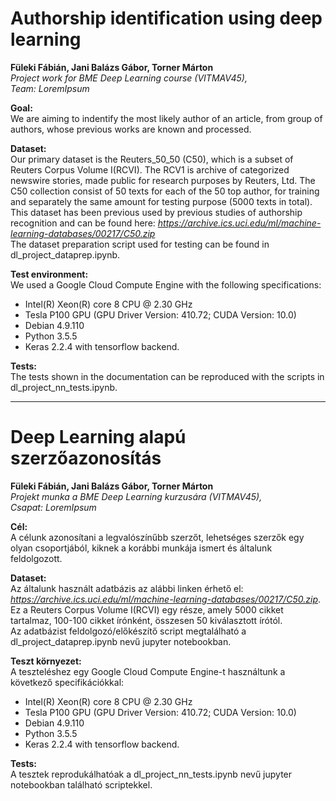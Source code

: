 # Authorship identification using deep learning
**Füleki Fábián,	Jani Balázs Gábor,	Torner Márton**  
*Project work for BME Deep Learning course (VITMAV45),  
Team: LoremIpsum*

**Goal:**  
We are aiming to indentify the most likely author of an article, from group of authors, whose previous works are known and processed.

**Dataset:**  
Our primary dataset is the Reuters_50_50 (C50), which is a subset of Reuters Corpus Volume I(RCVI). The RCV1 is archive of categorized newswire stories, made public for research purposes by Reuters, Ltd. The C50 collection consist of 50 texts for each of the 50 top author, for training and separately the same amount for testing purpose (5000 texts in total).  This dataset has been previous used by previous studies of authorship recognition and can be found here: *https://archive.ics.uci.edu/ml/machine-learning-databases/00217/C50.zip*   
The dataset preparation script used for testing can be found in dl_project_dataprep.ipynb.

**Test environment:**  
We used a Google Cloud Compute Engine with the following specifications:  
- Intel(R) Xeon(R) core 8 CPU @ 2.30 GHz  
- Tesla P100 GPU (GPU Driver Version: 410.72; CUDA Version: 10.0)
- Debian 4.9.110
- Python 3.5.5
- Keras 2.2.4 with tensorflow backend.

**Tests:**  
The tests shown in the documentation can be reproduced with the scripts in dl_project_nn_tests.ipynb.
<HR>
  
# Deep Learning alapú szerzőazonosítás
**Füleki Fábián,	Jani Balázs Gábor,	Torner Márton**  
*Projekt munka a BME Deep Learning kurzusára (VITMAV45),  
Csapat: LoremIpsum*

**Cél:**  
A célunk azonosítani a legvalószínűbb szerzőt, lehetséges szerzők egy olyan csoportjából, kiknek a korábbi munkája ismert és általunk feldolgozott.

**Dataset:**  
Az általunk használt adatbázis az alábbi linken érhető el: *https://archive.ics.uci.edu/ml/machine-learning-databases/00217/C50.zip*. Ez a Reuters Corpus Volume I(RCVI) egy része, amely 5000 cikket tartalmaz, 100-100 cikket írónként, összesen 50 kiválasztott írótól.  
Az adatbázist feldolgozó/előkészítő script megtalálható a dl_project_dataprep.ipynb nevű jupyter notebookban.

**Teszt környezet:**  
A teszteléshez egy Google Cloud Compute Engine-t használtunk a következő specifikációkkal:  
- Intel(R) Xeon(R) core 8 CPU @ 2.30 GHz  
- Tesla P100 GPU (GPU Driver Version: 410.72; CUDA Version: 10.0)
- Debian 4.9.110
- Python 3.5.5
- Keras 2.2.4 with tensorflow backend.

**Tests:**  
A tesztek reprodukálhatóak a dl_project_nn_tests.ipynb nevű jupyter notebookban található scriptekkel.
